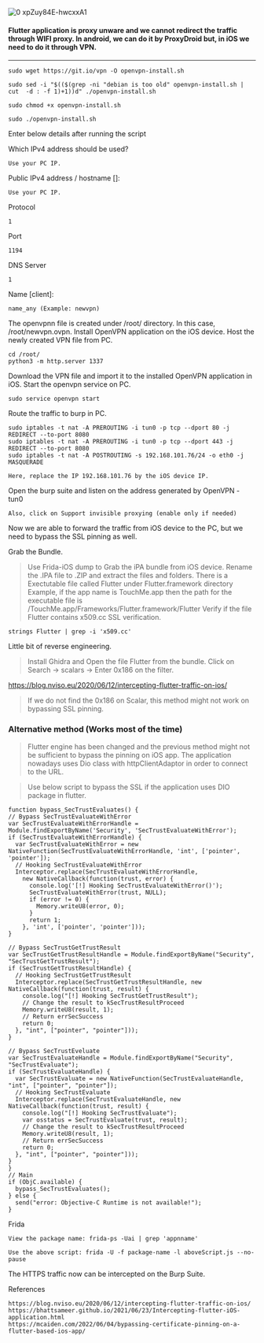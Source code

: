 ![0 xpZuy84E-hwcxxA1](https://github.com/RClueX/Mobile-App-Security/assets/110445358/0001aa64-946e-48c8-8ac3-9c7651b1278b)


#### Flutter application is proxy unware and we cannot redirect the traffic through WIFI proxy. In android, we can do it by ProxyDroid but, in iOS we need to do it through VPN.

----


```
sudo wget https://git.io/vpn -O openvpn-install.sh
```
```
sudo sed -i "$(($(grep -ni "debian is too old" openvpn-install.sh | cut  -d : -f 1)+1))d" ./openvpn-install.sh
```
```
sudo chmod +x openvpn-install.sh
```
```
sudo ./openvpn-install.sh
```

Enter below details after running the script

Which IPv4 address should be used?

    Use your PC IP.

Public IPv4 address / hostname []:

    Use your PC IP.

Protocol

    1

Port

    1194

DNS Server

    1

Name [client]:

    name_any (Example: newvpn)

The openvpnn file is created under /root/ directory. In this case, /root/newvpn.ovpn.
Install OpenVPN application on the iOS device.
Host the newly created VPN file from PC.

    cd /root/
    python3 -m http.server 1337

Download the VPN file and import it to the installed OpenVPN application in iOS.
Start the openvpn service on PC.

    sudo service openvpn start

Route the traffic to burp in PC.

```
sudo iptables -t nat -A PREROUTING -i tun0 -p tcp --dport 80 -j REDIRECT --to-port 8080
sudo iptables -t nat -A PREROUTING -i tun0 -p tcp --dport 443 -j REDIRECT --to-port 8080
sudo iptables -t nat -A POSTROUTING -s 192.168.101.76/24 -o eth0 -j MASQUERADE
```

    Here, replace the IP 192.168.101.76 by the iOS device IP.

Open the burp suite and listen on the address generated by OpenVPN - tun0

    Also, click on Support invisible proxying (enable only if needed)

Now we are able to forward the traffic from iOS device to the PC, but we need to bypass the SSL pinning as well.

Grab the Bundle.

> Use Frida-iOS dump to Grab the iPA bundle from iOS device.
> Rename the .IPA file to .ZIP and extract the files and folders.
> There is a Exectutable file called Flutter under Flutter.framework directory
> Example, if the app name is TouchMe.app then the path for the executable file is /TouchMe.app/Frameworks/Flutter.framework/Flutter
> Verify if the file Flutter contains x509.cc SSL verification.
```
strings Flutter | grep -i 'x509.cc'
```

Little bit of reverse engineering.

> Install Ghidra and Open the file Flutter from the bundle.
> Click on Search -> scalars -> Enter 0x186 on the filter.

https://blog.nviso.eu/2020/06/12/intercepting-flutter-traffic-on-ios/

> If we do not find the 0x186 on Scalar, this method might not work on bypassing SSL pinning.

### Alternative method (Works most of the time)

> Flutter engine has been changed and the previous method might not be sufficient to bypass the pinning on iOS app. The application nowadays uses Dio class with httpClientAdaptor in order to connect to the URL.

> Use below script to bypass the SSL if the application uses DIO package in flutter.


```
function bypass_SecTrustEvaluates() {
// Bypass SecTrustEvaluateWithError
var SecTrustEvaluateWithErrorHandle = Module.findExportByName('Security', 'SecTrustEvaluateWithError');
if (SecTrustEvaluateWithErrorHandle) {
  var SecTrustEvaluateWithError = new NativeFunction(SecTrustEvaluateWithErrorHandle, 'int', ['pointer', 'pointer']);
  // Hooking SecTrustEvaluateWithError
  Interceptor.replace(SecTrustEvaluateWithErrorHandle,
    new NativeCallback(function(trust, error) {
      console.log('[!] Hooking SecTrustEvaluateWithError()');
      SecTrustEvaluateWithError(trust, NULL);
      if (error != 0) {
        Memory.writeU8(error, 0); 
      } 
      return 1;
    }, 'int', ['pointer', 'pointer']));
}

// Bypass SecTrustGetTrustResult
var SecTrustGetTrustResultHandle = Module.findExportByName("Security", "SecTrustGetTrustResult");
if (SecTrustGetTrustResultHandle) {
  // Hooking SecTrustGetTrustResult
  Interceptor.replace(SecTrustGetTrustResultHandle, new NativeCallback(function(trust, result) {
    console.log("[!] Hooking SecTrustGetTrustResult");
    // Change the result to kSecTrustResultProceed
    Memory.writeU8(result, 1);
    // Return errSecSuccess
    return 0;
  }, "int", ["pointer", "pointer"]));
}

// Bypass SecTrustEveluate
var SecTrustEvaluateHandle = Module.findExportByName("Security", "SecTrustEvaluate");
if (SecTrustEvaluateHandle) {
  var SecTrustEvaluate = new NativeFunction(SecTrustEvaluateHandle, "int", ["pointer", "pointer"]);
  // Hooking SecTrustEvaluate
  Interceptor.replace(SecTrustEvaluateHandle, new NativeCallback(function(trust, result) {
    console.log("[!] Hooking SecTrustEvaluate");
    var osstatus = SecTrustEvaluate(trust, result);
    // Change the result to kSecTrustResultProceed
    Memory.writeU8(result, 1);
    // Return errSecSuccess
    return 0;
  }, "int", ["pointer", "pointer"]));
}
}
// Main
if (ObjC.available) {
  bypass_SecTrustEvaluates();
} else {
  send("error: Objective-C Runtime is not available!");
}
```

Frida
```
View the package name: frida-ps -Uai | grep 'appnname'
```
```
Use the above script: frida -U -f package-name -l aboveScript.js --no-pause
```

The HTTPS traffic now can be intercepted on the Burp Suite.

References

    https://blog.nviso.eu/2020/06/12/intercepting-flutter-traffic-on-ios/
    https://bhattsameer.github.io/2021/06/23/Intercepting-flutter-iOS-application.html
    https://mcaiden.com/2022/06/04/bypassing-certificate-pinning-on-a-flutter-based-ios-app/


